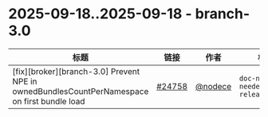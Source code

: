 # 2025-09-18..2025-09-18 - branch-3.0
| 标题 | 链接 | 作者 | 标签 |
| - | :--: | :--: | - |
| [fix][broker][branch-3.0] Prevent NPE in ownedBundlesCountPerNamespace on first bundle load | [#24758](https://github.com/apache/pulsar/pull/24758) | [@nodece](https://github.com/nodece) | `doc-not-needed` `release/3.3.9`  | 
